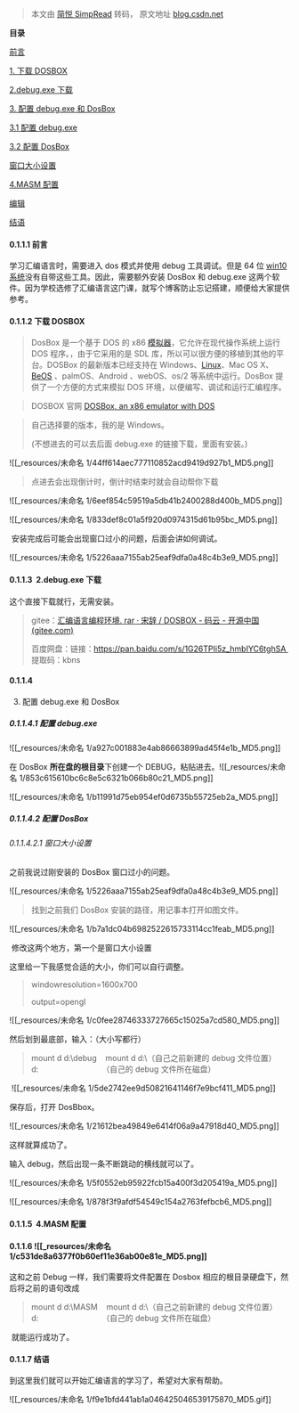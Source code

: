 > 本文由 [简悦 SimpRead](http://ksria.com/simpread/) 转码， 原文地址 [blog.csdn.net](https://blog.csdn.net/m0_73936730/article/details/136780208?utm_medium=distribute.pc_relevant.none-task-blog-2~default~baidujs_utm_term~default-0-136780208-blog-123747306.235^v43^pc_blog_bottom_relevance_base5&spm=1001.2101.3001.4242.1&utm_relevant_index=3)

**目录**

[前言](#t0)

[1. 下载 DOSBOX](#t1)

 [2.debug.exe 下载](#t2)

[3. 配置 debug.exe 和 DosBox](#t3)

[3.1 配置 debug.exe](#1.%E9%85%8D%E7%BD%AEdebug.exe)

[3.2 配置 DosBox](#%C2%A02.%E9%85%8D%E7%BD%AEDosBox)

[窗口大小设置](#%E7%AA%97%E5%8F%A3%E5%A4%A7%E5%B0%8F%E8%AE%BE%E7%BD%AE)

 [4.MASM 配置](#t4)

[​编辑](#t5)

[结语](#t6)

#### 0.1.1.1 前言

学习汇编语言时，需要进入 dos 模式并使用 debug 工具调试。但是 64 位 [win10 系统](https://so.csdn.net/so/search?q=win10%E7%B3%BB%E7%BB%9F&spm=1001.2101.3001.7020)没有自带这些工具。因此，需要额外安装 DosBox 和 debug.exe 这两个软件。因为学校选修了汇编语言这门课，就写个博客防止忘记搭建，顺便给大家提供参考。

#### 0.1.1.2 下载 DOSBOX

> DosBox 是一个基于 DOS 的 x86 [模拟器](https://so.csdn.net/so/search?q=%E6%A8%A1%E6%8B%9F%E5%99%A8&spm=1001.2101.3001.7020)，它允许在现代操作系统上运行 DOS 程序。，由于它采用的是 SDL 库，所以可以很方便的移植到其他的平台。DOSBox 的最新版本已经支持在 Windows、[Linux](https://upimg.baike.so.com/doc/5349227-5584683.html "Linux")、Mac OS X、[BeOS](https://upimg.baike.so.com/doc/5443949-5682303.html "BeOS") 、palmOS、Android 、webOS、os/2 等系统中运行。DosBox 提供了一个方便的方式来模拟 DOS 环境，以便编写、调试和运行汇编程序。

> DOSBOX 官网 [DOSBox, an x86 emulator with DOS](https://www.dosbox.com/download.php?main=1 "DOSBox, an x86 emulator with DOS")

> 自己选择要的版本，我的是 Windows。
> 
> (不想进去的可以去后面 debug.exe 的链接下载，里面有安装。)

![[_resources/未命名 1/44ff614aec777110852acd9419d927b1_MD5.png]]

> 点进去会出现倒计时，倒计时结束时就会自动帮你下载 

![[_resources/未命名 1/6eef854c59519a5db41b2400288d400b_MD5.png]]

![[_resources/未命名 1/833def8c01a5f920d0974315d61b95bc_MD5.png]]

 安装完成后可能会出现窗口过小的问题，后面会讲如何调试。

![[_resources/未命名 1/5226aaa7155ab25eaf9dfa0a48c4b3e9_MD5.png]]

#### 0.1.1.3  2.debug.exe 下载

这个直接下载就行，无需安装。

> gitee：[汇编语言编程环境. rar · 宋辞 / DOSBOX - 码云 - 开源中国 (gitee.com)](https://gitee.com/xiaopang1117/dosbox/blob/master/%E6%B1%87%E7%BC%96%E8%AF%AD%E8%A8%80%E7%BC%96%E7%A8%8B%E7%8E%AF%E5%A2%83.rar "汇编语言编程环境.rar · 宋辞/DOSBOX - 码云 - 开源中国 (gitee.com)")
> 
> 百度网盘：链接：https://pan.baidu.com/s/1G26TPIi5z_hmbIYC6tghSA   
> 提取码：kbns 

#### 0.1.1.4 
3. 配置 debug.exe 和 DosBox

##### 0.1.1.4.1 配置 debug.exe

![[_resources/未命名 1/a927c001883e4ab86663899ad45f4e1b_MD5.png]]

在 DosBox **所在盘的根目录**下创建一个 DEBUG，粘贴进去。![[_resources/未命名 1/853c615610bc6c8e5c6321b066b80c21_MD5.png]]

![[_resources/未命名 1/b11991d75eb954ef0d6735b55725eb2a_MD5.png]]

##### 0.1.1.4.2 配置 DosBox

###### 0.1.1.4.2.1 窗口大小设置

之前我说过刚安装的 DosBox 窗口过小的问题。

![[_resources/未命名 1/5226aaa7155ab25eaf9dfa0a48c4b3e9_MD5.png]]

> 找到之前我们 DosBox 安装的路径，用记事本打开如图文件。

![[_resources/未命名 1/b7a1dc04b6982522615733114cc1feab_MD5.png]]

 修改这两个地方，第一个是窗口大小设置

这里给一下我感觉合适的大小，你们可以自行调整。

> windowresolution=1600x700
> 
>   
> output=opengl

![[_resources/未命名 1/c0fee28746333727665c15025a7cd580_MD5.png]]

然后划到最底部，输入：（大小写都行）

> mount d d:\debug    mount d d:\（自己之前新建的 debug 文件位置）  
> d:                             （自己的 debug 文件所在磁盘）

 ![[_resources/未命名 1/5de2742ee9d50821641146f7e9bcf411_MD5.png]]

保存后，打开 DosBbox。

![[_resources/未命名 1/21612bea49849e6414f06a9a47918d40_MD5.png]]

这样就算成功了。

输入 debug，然后出现一条不断跳动的横线就可以了。

![[_resources/未命名 1/5f0552eb95922fcb15a400f3d205419a_MD5.png]]

![[_resources/未命名 1/878f3f9afdf54549c154a2763fefbcb6_MD5.png]]

#### 0.1.1.5  4.MASM 配置

#### 0.1.1.6 ![[_resources/未命名 1/c531de8a6377f0b60ef11e36ab00e81e_MD5.png]]

这和之前 Debug 一样，我们需要将文件配置在 Dosbox 相应的根目录硬盘下，然后将之前的语句改成

> mount d d:\MASM    mount d d:\（自己之前新建的 debug 文件位置）  
> d:                             （自己的 debug 文件所在磁盘）

 就能运行成功了。

#### 0.1.1.7 结语

到这里我们就可以开始汇编语言的学习了，希望对大家有帮助。

![[_resources/未命名 1/f9e1bfd441ab1a046425046539175870_MD5.gif]]